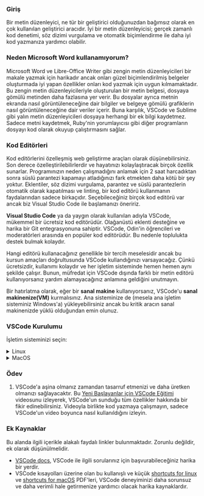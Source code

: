 ### Giriş

Bir metin düzenleyici, ne tür bir geliştirici olduğunuzdan bağımsız olarak en çok kullanılan geliştirici aracıdır. İyi bir metin düzenleyicisi; gerçek zamanlı kod denetimi, söz dizimi vurgulama ve otomatik biçimlendirme ile daha iyi kod yazmanıza yardımcı olabilir.

### Neden Microsoft Word kullanamıyorum?

Microsoft Word ve Libre-Office Writer gibi zengin metin düzenleyicileri bir makale yazmak için harikadır ancak onları güzel biçimlendirilmiş belgeler oluşturmada iyi yapan özellikler onları kod yazmak için uygun kılmamaktadır. Bu zengin metin düzenleyicileriyle oluşturulan bir metin belgesi, dosyaya gömülü metinden daha fazlasına yer verir. Bu dosyalar ayrıca metnin ekranda nasıl görüntüleneceğine dair bilgiler ve belgeye gömülü grafiklerin nasıl görüntüleneceğine dair veriler içerir. Buna karşılık, VSCode ve Sublime gibi yalın metin düzenleyicileri dosyaya herhangi bir ek bilgi kaydetmez. Sadece metni kaydetmek, Ruby'nin yorumlayıcısı gibi diğer programların dosyayı kod olarak okuyup çalıştırmasını sağlar.

### Kod Editörleri

Kod editörlerini özelleşmiş web geliştirme araçları olarak düşünebilirsiniz. Son derece özelleştirilebilirlerdir ve hayatınızı kolaylaştıracak birçok özellik sunarlar. Programınızın neden çalışmadığını anlamak için 2 saat harcadıktan sonra süslü parantezi kapamayı atladığınızı fark etmekten daha kötü bir şey yoktur. Eklentiler, söz dizimi vurgulama, parantez ve süslü parantezlerin otomatik olarak kapatılması ve linting, bir kod editörü kullanmanın faydalarından sadece birkaçıdır. Seçebileceğiniz birçok kod editörü var ancak biz Visual Studio Code ile başlamanızı öneririz.

**Visual Studio Code** ya da yaygın olarak kullanılan adıyla VSCode, mükemmel bir ücretsiz kod editörüdür. Olağanüstü eklenti desteğine ve harika bir Git entegrasyonuna sahiptir. VSCode, Odin'in öğrencileri ve moderatörleri arasında en popüler kod editörüdür. Bu nedenle toplulukta destek bulmak kolaydır.

Hangi editörü kullanacağınız genellikle bir tercih meselesidir ancak bu kursun amaçları doğrultusunda VSCode kullandığınızı varsayacağız. Çünkü ücretsizdir, kullanımı kolaydır ve her işletim sisteminde hemen hemen aynı şekilde çalışır. Bunun, müfredat için VSCode dışında farklı bir metin editörü kullanıyorsanız yardım alamayacağınız anlamına geldiğini unutmayın.

Bir hatırlatma olarak, eğer bir **sanal makine** kullanıyorsanız, VSCode'u **sanal makinenize(VM)** kurmalısınız. Ana sisteminize de (mesela ana işletim sisteminiz Windows'a) yükleyebilirsiniz ancak bu kritik aracın sanal makinenizde yüklü olduğundan emin olunuz.

### VSCode Kurulumu

İşletim sisteminizi seçin:

<details markdown="block">
<summary class="dropDown-header">Linux</summary>

#### 1. Adım: VSCode'u İndirme

   - **Terminali** açın
   - En son **VSCode** `.deb` paketini indirmek için aşağıdaki komutu çalıştırın

~~~bash
wget -O code-latest.deb 'https://code.visualstudio.com/sha/download?build=stable&os=linux-deb-x64'
~~~

#### 2. Adım: VSCode'u Yükleme

   - **VSCode** `.deb` paketini yüklemek için aşağıdaki komutu çalıştırın

~~~bash
sudo apt install ./code-latest.deb
~~~

   - İstenirse, şifrenizi girin

   _(__not__: `N: Download is performed unsandboxed (...)` ile başlayan bir uyarı görebilirsiniz. Bu konuda endişelenmenize gerek yok. [Daha fazla bilgi için bu reddit gönderisini okuyun.](https://www.reddit.com/r/linux4noobs/comments/ux6cwx/comment/i9x2twx/))_

#### 3. Adım: Kurulum dosyasını silme

~~~bash
rm code-latest.deb
~~~

#### 4. Adım: VSCode'u Kullanma
   
VSCode'u iki şekilde başlatabilirsiniz,

   - Uygulamalar menüsünden **Visual Studio Code** öğesine tıklayın
   - **Ya da** terminalden `code` komutunu çalıştırın

~~~bash
code
~~~

</details>

<details markdown="block">
<summary class="dropDown-header">MacOS</summary>

#### 1. Adım: VSCode'u İndirme

   - En son VSCode kurulum .zip dosyasını otomatik olarak indirmek için [bu bağlantıya](https://code.visualstudio.com/sha/download?build=stable&os=darwin-universal) tıklayın.

#### 2. Adım: VSCode'u Yükleme

   - **İndirilenler** klasörünü açın
   - **VSCode-darwin-universal.zip** adlı dosyaya çift tıklayın
   - **Visual Studio Code.app** simgesini **Uygulamalar** klasörü simgesine sürükleyin

#### 3. Adım: Kurulum dosyasını silme

   - **Finder'ı** açın
   - **İndirilenler** klasörüne gidin
   - **VSCode-darwin-universal.zip** adlı dosyayı çöp sepetine taşıyın

#### 4. Adım: VSCode'u Kullanma

   - **Uygulamalar** klasörüne gidin
   - **Visual Studio Code'a** çift tıklayın

</details>

### Ödev

<div class="lesson-content__panel" markdown="1">

  1. VSCode'a aşina olmanız zamandan tasarruf etmenizi ve daha üretken olmanızı sağlayacaktır. Bu [Yeni Başlayanlar için VSCode Eğitimi](https://youtu.be/ORrELERGIHs?t=103) videosunu izleyerek, VSCode'un sunduğu tüm özellikler hakkında bir fikir edinebilirsiniz. Videoyla birlikte kod yazmaya çalışmayın, sadece VSCode'un video boyunca nasıl kullanıldığını izleyin.
</div>

### Ek Kaynaklar

Bu alanda ilgili içerikle alakalı faydalı linkler bulunmaktadır. Zorunlu değildir, ek olarak düşünülmelidir.

* [VSCode docs](https://code.visualstudio.com/docs), VSCode ile ilgili sorularınız için başvurabileceğiniz harika bir yerdir.
* VSCode kısayolları üzerine olan bu kullanışlı ve küçük [shortcuts for linux](https://go.microsoft.com/fwlink/?linkid=832144) ve [shortcuts for macOS](https://go.microsoft.com/fwlink/?linkid=832143) PDF'leri, VSCode deneyiminizi daha sorunsuz ve daha verimli hale getirmenize yardımcı olacak harika kaynaklardır.
